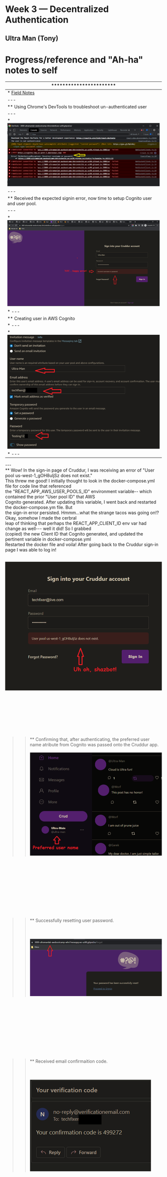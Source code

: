 # Week 3 — Decentralized Authentication

## Ultra Man (Tony)


# Progress/reference and "Ah-ha" notes to self
| *********************** |
| --- |
| * [Field Notes](https://github.com/ultraman-labs/aws-bootcamp-cruddur-2023/blob/main/_docs/assets/week3/Notes-Week3.txt) |
| --- |
| ** Using Chrome's DevTools to troubleshoot un-authenticated user |
| --- |
| * ![Sigin Error](../_docs/assets/week3/goodsignuperror.png) |
| --- |
| ** Received the expected signin error, now time to setup Cognito user and user pool.|
| --- |
| * ![Happy Error](../_docs/assets/week3/happyerror.png) |
| * ---|
| ** Creating user in AWS Cognito
| * ---|
| * ![Cognito User](../_docs/assets/week3/creatinguser.png) |
| * --- | 
<p> --- <br>  
    ** Wow! In the sign-in page of Cruddur, I was receiving an error of "User pool us-west-1_gOH8uljSz does not exist." <br>
       This threw me good! I initially thought to look in the docker-compose.yml file for code line that referenced <br>
       the "REACT_APP_AWS_USER_POOLS_ID" environment variable-- which contained the prior "User pool ID" that AWS <br>
       Cognito generated. After updating this variable, I went back and restarted the docker-compose.ym file. But <br>
       the sign-in error persisted. Hmmm...what the strange tacos was going on!? Okay, somehow I made the cerbral <br>
       leap of thinking that perhaps the REACT_APP_CLIENT_ID env var had change as well--- well it did! So I grabbed <br>
       (copied) the new Client ID that Cognito generated, and updated the pertinent variable in docker-compose.yml <br>
       Restarted the docker file and voila! After going back to the Cruddur sign-in page I was able to log in! </p>
    
   ![Another Sigin Error](../_docs/assets/week3/signinerror.png)  <br><br><br><br><br><br>
   ---
  >> ** Confirming that, after authenticating, the preferred user name atribute from Cognito was passed onto the Cruddur app.<br><br> 
       ![Preferred User](../_docs/assets/week3/preferredusername.png)
   
<br><br><br><br><br><br>
---


>> ** Successfully resetting user password. <br><br><br><br>
  ![Password Recovery](../_docs/assets/week3/pwresetgood.png)

<br><br><br><br><br><br>
 ---   

 >> ** Received email confirmaition code. <br><br><br><br>
 ![Confirm Email](../_docs/assets/week3/verifycode2.png) 
 
 <br><br><br><br><br><br>
 ---   
 
 >> ** Cruddur prompting to enter confirmation code sent to my email. <br><br><br><br>
 ![Confirm Email](../_docs/assets/week3/confcode.png) 
 
 <br><br><br><br><br><br>
 ---
>> ** In Cognito, verifying the status of of the user account as enabled and user email as confirmed. <br><br><br><br>
      ![Confirming](../_docs/assets/week3/confirmuser.png) 

<br><br><br><br><br><br>
 ---
>> ** Testing Cruddur's password recovery page. It Workded! <br><br><br><br>
  ![Password Recovery](../_docs/assets/week3/pwrecovery.png)

<br><br><br><br><br><br>
 ---


